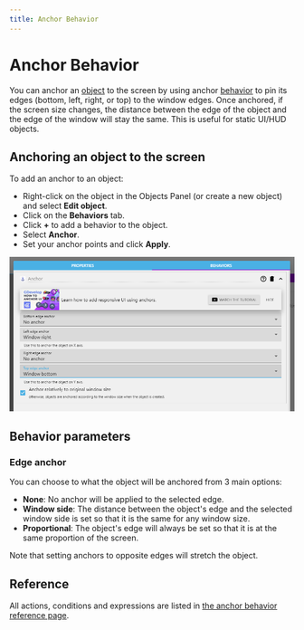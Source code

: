 ```yaml
---
title: Anchor Behavior
---
```

# Anchor Behavior

You can anchor an [object](/gdevelop5/objects) to the screen by using anchor [behavior](/gdevelop5/behaviors) to pin its edges (bottom, left, right, or top) to the window edges. Once anchored, if the screen size changes, the distance between the edge of the object and the edge of the window will stay the same. This is useful for static UI/HUD objects.

## Anchoring an object to the screen

To add an anchor to an object:

  * Right-click on the object in the Objects Panel (or create a new object) and select **Edit object**.
  * Click on the **Behaviors** tab.
  * Click **+** to add a behavior to the object.
  * Select **Anchor**.
  * Set your anchor points and click **Apply**.

![](anchorbehavior.png)

## Behavior parameters

### Edge anchor

You can choose to what the object will be anchored from 3 main options:

  * **None**: No anchor will be applied to the selected edge.
  * **Window side**: The distance between the object's edge and the selected window side is set so that it is the same for any window size.
  * **Proportional**: The object's edge will always be set so that it is at the same proportion of the screen.

Note that setting anchors to opposite edges will stretch the object.

## Reference

All actions, conditions and expressions are listed in [the anchor behavior reference page](/gdevelop5/all-features/anchor-behavior/reference/).
